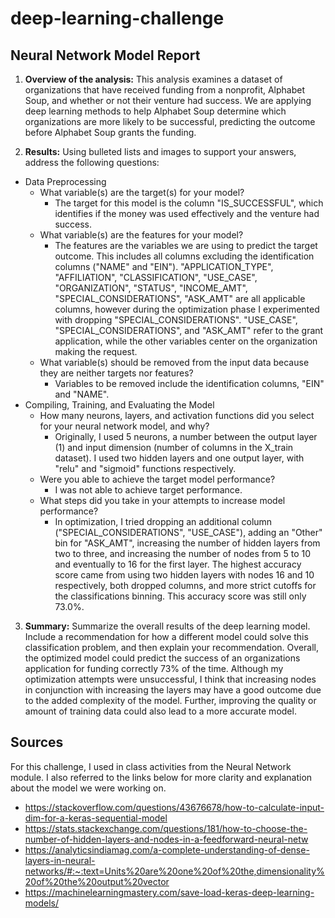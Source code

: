 # deep-learning-challenge

## Neural Network Model Report
1. **Overview of the analysis:** This analysis examines a dataset of organizations that have received funding from a nonprofit, Alphabet Soup, and whether or not their venture had success. We are applying deep learning methods to help Alphabet Soup determine which organizations are more likely to be successful, predicting the outcome before Alphabet Soup grants the funding. 
   
3. **Results:** Using bulleted lists and images to support your answers, address the following questions:
- Data Preprocessing
  - What variable(s) are the target(s) for your model?
    - The target for this model is the column "IS_SUCCESSFUL", which identifies if the money was used effectively and the venture had success. 
  - What variable(s) are the features for your model?
    - The features are the variables we are using to predict the target outcome. This includes all columns excluding the identification columns ("NAME" and "EIN"). "APPLICATION_TYPE", "AFFILIATION", "CLASSIFICATION", "USE_CASE", "ORGANIZATION", "STATUS", "INCOME_AMT", "SPECIAL_CONSIDERATIONS", "ASK_AMT" are all applicable columns, however during the optimization phase I experimented with dropping "SPECIAL_CONSIDERATIONS". "USE_CASE", "SPECIAL_CONSIDERATIONS", and "ASK_AMT" refer to the grant application, while the other variables center on the organization making the request. 
  - What variable(s) should be removed from the input data because they are neither targets nor features?
    - Variables to be removed include the identification columns, "EIN" and "NAME".
- Compiling, Training, and Evaluating the Model
  - How many neurons, layers, and activation functions did you select for your neural network model, and why?
    - Originally, I used 5 neurons, a number between the output layer (1) and input dimension (number of columns in the X_train dataset). I used two hidden layers and one output layer, with "relu" and "sigmoid" functions respectively.
  - Were you able to achieve the target model performance?
    - I was not able to achieve target performance. 
  - What steps did you take in your attempts to increase model performance?
    - In optimization, I tried dropping an additional column ("SPECIAL_CONSIDERATIONS", "USE_CASE"), adding an "Other" bin for "ASK_AMT", increasing the number of hidden layers from two to three, and increasing the number of nodes from 5 to 10 and eventually to 16 for the first layer. The highest accuracy score came from using two hidden layers with nodes 16 and 10 respectively, both dropped columns, and more strict cutoffs for the classifications binning. This accuracy score was still only 73.0%.
3. **Summary:** Summarize the overall results of the deep learning model. Include a recommendation for how a different model could solve this classification problem, and then explain your recommendation.
  Overall, the optimized model could predict the success of an organizations application for funding correctly 73% of the time. Although my optimization attempts were unsuccessful, I think that increasing nodes in conjunction with increasing the layers may have a good outcome due to the added complexity of the model. Further, improving the quality or amount of training data could also lead to a more accurate model.

## Sources
For this challenge, I used in class activities from the Neural Network module. I also referred to the links below for more clarity and explanation about the model we were working on. 
- https://stackoverflow.com/questions/43676678/how-to-calculate-input-dim-for-a-keras-sequential-model
- https://stats.stackexchange.com/questions/181/how-to-choose-the-number-of-hidden-layers-and-nodes-in-a-feedforward-neural-netw
- https://analyticsindiamag.com/a-complete-understanding-of-dense-layers-in-neural-networks/#:~:text=Units%20are%20one%20of%20the,dimensionality%20of%20the%20output%20vector
- https://machinelearningmastery.com/save-load-keras-deep-learning-models/
